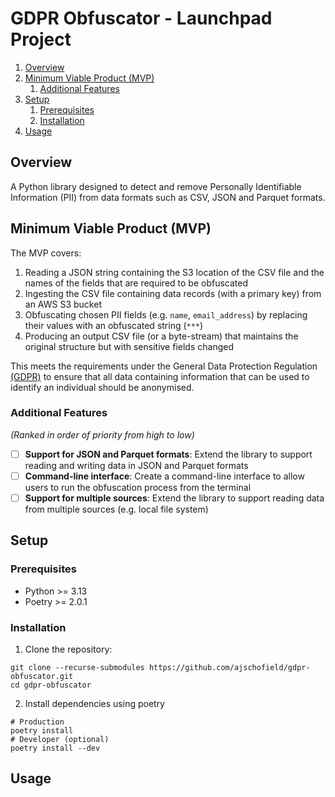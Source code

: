 # GDPR Obfuscator - Launchpad Project

1. [Overview](#overview)
2. [Minimum Viable Product (MVP)](#minimum-viable-product-mvp)
    1. [Additional Features](#additional-features)
4. [Setup](#setup)
    1. [Prerequisites](#prerequisites)
    2. [Installation](#installation)
5. [Usage](#usage)

## Overview

A Python library designed to detect and remove Personally Identifiable Information (PII) from data formats such as CSV, JSON and Parquet formats.

## Minimum Viable Product (MVP)

The MVP covers:
1. Reading a JSON string containing the S3 location of the CSV file and the names of the fields that are required to be obfuscated
2. Ingesting the CSV file containing data records (with a primary key) from an AWS S3 bucket
3. Obfuscating chosen PII fields (e.g. `name`, `email_address`) by replacing their values with an obfuscated string (`***`)
4. Producing an output CSV file (or a byte-stream) that maintains the original structure but with sensitive fields changed

This meets the requirements under the General Data Protection Regulation [(GDPR)](https://ico.org.uk/media/for-organisations/guide-to-data-protection/guide-to-the-general-data-protection-regulation-gdpr-1-1.pdf) to ensure that all data containing information that can be used to identify an individual should be anonymised.

### Additional Features

*(Ranked in order of priority from high to low)*

- [ ] **Support for JSON and Parquet formats**: Extend the library to support reading and writing data in JSON and Parquet formats
- [ ] **Command-line interface**: Create a command-line interface to allow users to run the obfuscation process from the terminal
- [ ] **Support for multiple sources**: Extend the library to support reading data from multiple sources (e.g. local file system)

## Setup

### Prerequisites

- Python >= 3.13
- Poetry >= 2.0.1

### Installation

1. Clone the repository:

```
git clone --recurse-submodules https://github.com/ajschofield/gdpr-obfuscator.git
cd gdpr-obfuscator
```

2. Install dependencies using poetry

```
# Production
poetry install
# Developer (optional)
poetry install --dev
```

## Usage
